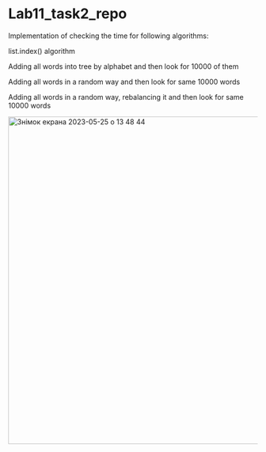 # Lab11_task2_repo
Implementation of checking the time for following algorithms: 

list.index() algorithm

Adding all words into tree by alphabet and then look for 10000 of them

Adding all words in a random way and then look for same 10000 words

Adding all words in a random way, rebalancing it and then look for same 10000 words

<img width="662" alt="Знімок екрана 2023-05-25 о 13 48 44" src="https://github.com/ArtemKrayevskiy/Lab11_task2_repo/assets/116542338/7a525f16-d012-4eca-90d2-d7eeb4bcc359">
